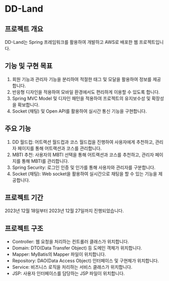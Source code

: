 # DD-Land

## 프로젝트 개요
DD-Land는 Spring 프레임워크를 활용하여 개발하고 AWS로 배포한 웹 프로젝트입니다.

## 기능 및 구현 목표
1. 회원 기능과 관리자 기능을 분리하여 적절한 태그 및 모달을 활용하여 정보를 제공합니다.
2. 반응형 디자인을 적용하여 모바일 환경에서도 편리하게 이용할 수 있도록 합니다.
3. Spring MVC Model 및 디자인 패턴을 적용하여 프로젝트의 유지보수성 및 확장성을 확보합니다.
4. Socket (채팅) 및 Open API를 활용하여 실시간 통신 기능을 구현합니다.

## 주요 기능
1. DD 월드컵: 어트랙션 월드컵과 코스 월드컵을 진행하여 사용자에게 추천하고, 관리자 페이지를 통해 어트랙션과 코스를 관리합니다.
2. MBTI 추천: 사용자의 MBTI 선택을 통해 어트랙션과 코스를 추천하고, 관리자 페이지를 통해 MBTI를 관리합니다.
3. Spring Security: 로그인 인증 및 인가를 통해 사용자와 관리자를 구분합니다.
4. Socket (채팅): Web socket을 활용하여 실시간으로 채팅을 할 수 있는 기능을 제공합니다.

## 프로젝트 기간
2023년 12월 18일부터 2023년 12월 27일까지 진행되었습니다.

## 프로젝트 구조
- Controller: 웹 요청을 처리하는 컨트롤러 클래스가 위치합니다.
- Domain: DTO(Data Transfer Object) 등 도메인 객체가 위치합니다.
- Mapper: MyBatis의 Mapper 파일이 위치합니다.
- Repository: DAO(Data Access Object) 인터페이스 및 구현체가 위치합니다.
- Service: 비즈니스 로직을 처리하는 서비스 클래스가 위치합니다.
- JSP: 사용자 인터페이스를 담당하는 JSP 파일이 위치합니다.
